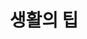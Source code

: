 ---
layout: list
title: 생활의 팁
slug: tips
menu: true
submenu: false
order: 5
description: >
  알아두면 좋은 생활팁  
---